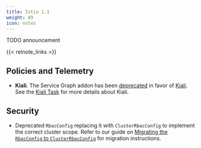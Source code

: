 ```yaml
---
title: Istio 1.1
weight: 89
icon: notes
---
```


TODO announcement

{{< relnote_links >}}

## Policies and Telemetry

- **Kiali**. The Service Graph addon has been [deprecated](https://github.com/istio/istio/issues/9066) in favor of [Kiali](https://www.kiali.io). See the [Kiali Task](/docs/tasks/telemetry/kiali/) for more details about Kiali.

## Security

- Deprecated `RbacConfig` replacing it with `ClusterRbacConfig` to implement the correct cluster scope.
  Refer to our guide on [Migrating the `RbacConfig` to `ClusterRbacConfig`](/docs/setup/kubernetes/upgrading-istio#migrating-the-rbacconfig-to-clusterrbacconfig)
  for migration instructions.
